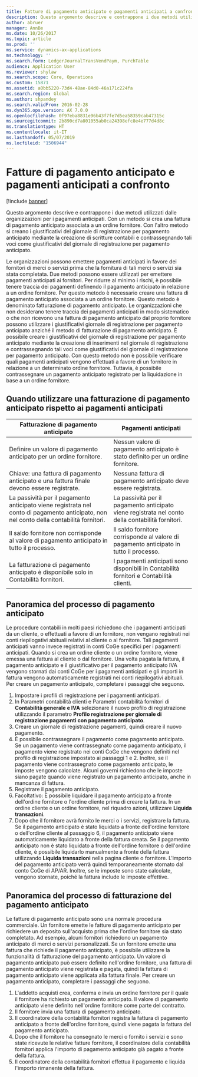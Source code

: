 ```yaml
---
title: Fatture di pagamento anticipato e pagamenti anticipati a confronto
description: Questo argomento descrive e contrappone i due metodi utilizzati dalle organizzazioni per i pagamenti anticipati. Con un metodo si crea una fattura di pagamento anticipato associata a un ordine fornitore. Con l'altro metodo si creano i giustificativi del giornale di registrazione per pagamento anticipato mediante la creazione di scritture contabili e contrassegnando tali voci come giustificativi del giornale di registrazione per pagamento anticipato.
author: abruer
manager: AnnBe
ms.date: 10/26/2017
ms.topic: article
ms.prod: ''
ms.service: dynamics-ax-applications
ms.technology: ''
ms.search.form: LedgerJournalTransVendPaym, PurchTable
audience: Application User
ms.reviewer: shylaw
ms.search.scope: Core, Operations
ms.custom: 15871
ms.assetid: a0bb5220-73d4-48ae-84d0-46a171c224fa
ms.search.region: Global
ms.author: shpandey
ms.search.validFrom: 2016-02-28
ms.dyn365.ops.version: AX 7.0.0
ms.openlocfilehash: 0f97eba8831e96b43f7fe7d5ea58359cab47315c
ms.sourcegitcommit: 2b890cd7a801055ab0ca24398efc8e4e777d4d8c
ms.translationtype: HT
ms.contentlocale: it-IT
ms.lasthandoff: 05/07/2019
ms.locfileid: "1506944"
---
```

# <a name="prepayment-invoices-vs-prepayments"></a>Fatture di pagamento anticipato e pagamenti anticipati a confronto

[!include [banner](../includes/banner.md)]

Questo argomento descrive e contrappone i due metodi utilizzati dalle organizzazioni per i pagamenti anticipati. Con un metodo si crea una fattura di pagamento anticipato associata a un ordine fornitore. Con l'altro metodo si creano i giustificativi del giornale di registrazione per pagamento anticipato mediante la creazione di scritture contabili e contrassegnando tali voci come giustificativi del giornale di registrazione per pagamento anticipato.

Le organizzazioni possono emettere pagamenti anticipati in favore dei fornitori di merci o servizi prima che la fornitura di tali merci o servizi sia stata completata. Due metodi possono essere utilizzati per emettere pagamenti anticipati ai fornitori. Per ridurre al minimo i rischi, è possibile tenere traccia dei pagamenti definendo il pagamento anticipato in relazione a un ordine fornitore. Per questo metodo è necessario creare una fattura di pagamento anticipato associata a un ordine fornitore. Questo metodo è denominato fatturazione di pagamento anticipato. Le organizzazioni che non desiderano tenere traccia dei pagamenti anticipati in modo sistematico o che non ricevono una fattura di pagamento anticipato dal proprio fornitore possono utilizzare i giustificativi giornale di registrazione per pagamento anticipato anziché il metodo di fatturazione di pagamento anticipato. È possibile creare i giustificativi del giornale di registrazione per pagamento anticipato mediante la creazione di inserimenti nel giornale di registrazione e contrassegnando tali voci come giustificativi del giornale di registrazione per pagamento anticipato. Con questo metodo non è possibile verificare quali pagamenti anticipati vengono effettuati a favore di un fornitore in relazione a un determinato ordine fornitore. Tuttavia, è possibile contrassegnare un pagamento anticipato registrato per la liquidazione in base a un ordine fornitore.

## <a name="when-to-use-prepayment-invoicing-vs-prepayments"></a>Quando utilizzare una fatturazione di pagamento anticipato rispetto ai pagamenti anticipati

| Fatturazione di pagamento anticipato                                                                | Pagamenti anticipati                                                              |
|-------------------------------------------------------------------------------------|--------------------------------------------------------------------------|
| Definire un valore di pagamento anticipato per un ordine fornitore.                                    | Nessun valore di pagamento anticipato è stato definito per un ordine fornitore.                    |
| Chiave: una fattura di pagamento anticipato e una fattura finale devono essere registrate.                       | Nessuna fattura di pagamento anticipato deve essere registrata.                                    |
| La passività per il pagamento anticipato viene registrata nel conto di pagamento anticipato, non nel conto della contabilità fornitori. | La passività per il pagamento anticipato viene registrata nel conto della contabilità fornitori.                  |
| Il saldo fornitore non corrisponde al valore di pagamento anticipato in tutto il processo.     | Il saldo fornitore corrisponde al valore di pagamento anticipato in tutto il processo. |
| La fatturazione di pagamento anticipato è disponibile solo in Contabilità fornitori.                         | I pagamenti anticipati sono disponibili in Contabilità fornitori e Contabilità clienti.    |

## <a name="overview-of-the-prepayment-process"></a>Panoramica del processo di pagamento anticipato
Le procedure contabili in molti paesi richiedono che i pagamenti anticipati da un cliente, o effettuati a favore di un fornitore, non vengano registrati nei conti riepilogativi abituali relativi al cliente o al fornitore. Tali pagamenti anticipati vanno invece registrati in conti CoGe specifici per i pagamenti anticipati. Quando si crea un ordine cliente o un ordine fornitore, viene emessa una fattura al cliente o dal fornitore. Una volta pagata la fattura, il pagamento anticipato e il giustificativo per il pagamento anticipato IVA vengono stornati dai conti CoGe per i pagamenti anticipati e gli importi in fattura vengono automaticamente registrati nei conti riepilogativi abituali. Per creare un pagamento anticipato, completare i passaggi che seguono.

1.  Impostare i profili di registrazione per i pagamenti anticipati.
2.  In Parametri contabilità clienti e Parametri contabilità fornitori di **Contabilità generale e IVA** selezionare il nuovo profilo di registrazione utilizzando il parametro **Profilo registrazione per giornale di registrazione pagamenti con pagamento anticipato**.
3.  Creare un giornale di registrazione pagamenti, quindi creare il nuovo pagamento.
4.  È possibile contrassegnare il pagamento come pagamento anticipato. Se un pagamento viene contrassegnato come pagamento anticipato, il pagamento viene registrato nei conti CoGe che vengono definiti nel profilo di registrazione impostato ai passaggi 1 e 2. Inoltre, se il pagamento viene contrassegnato come pagamento anticipato, le imposte vengono calcolate. Alcuni governi richiedono che le imposte siano pagate quando viene registrato un pagamento anticipato, anche in mancanza di fattura.
5.  Registrare il pagamento anticipato.
6.  Facoltativo: È possibile liquidare il pagamento anticipato a fronte dell'ordine fornitore o l'ordine cliente prima di creare la fattura. In un ordine cliente o un ordine fornitore, nel riquadro azioni, utilizzare **Liquida transazioni**.
7.  Dopo che il fornitore avrà fornito le merci o i servizi, registrare la fattura. Se il pagamento anticipato è stato liquidato a fronte dell'ordine fornitore o dell'ordine cliente al passaggio 6, il pagamento anticipato viene automaticamente liquidato a fronte della fattura creata. Se il pagamento anticipato non è stato liquidato a fronte dell'ordine fornitore o dell'ordine cliente, è possibile liquidarlo manualmente a fronte della fattura utilizzando **Liquida transazioni** nella pagina cliente o fornitore. L'importo del pagamento anticipato verrà quindi temporaneamente stornato dal conto CoGe di AP/AR. Inoltre, se le imposte sono state calcolate, vengono stornate, poiché la fattura include le imposte effettive.

## <a name="overview-of-the-prepayment-invoicing-process"></a>Panoramica del processo di fatturazione del pagamento anticipato
Le fatture di pagamento anticipato sono una normale procedura commerciale. Un fornitore emette le fatture di pagamento anticipato per richiedere un deposito sull'acquisto prima che l'ordine fornitore sia stato completato. Ad esempio, alcuni fornitori richiedono un pagamento anticipato di merci o servizi personalizzati. Se un fornitore emette una fattura che richiede il pagamento anticipato, è possibile utilizzare la funzionalità di fatturazione del pagamento anticipato. Un valore di pagamento anticipato può essere definito nell'ordine fornitore, una fattura di pagamento anticipato viene registrata e pagata, quindi la fattura di pagamento anticipato viene applicata alla fattura finale. Per creare un pagamento anticipato, completare i passaggi che seguono.

1.  L'addetto acquisti crea, conferma e invia un ordine fornitore per il quale il fornitore ha richiesto un pagamento anticipato. Il valore di pagamento anticipato viene definito nell'ordine fornitore come parte del contratto.
2.  Il fornitore invia una fattura di pagamento anticipato.
3.  Il coordinatore della contabilità fornitori registra la fattura di pagamento anticipato a fronte dell'ordine fornitore, quindi viene pagata la fattura del pagamento anticipato.
4.  Dopo che il fornitore ha consegnato le merci o fornito i servizi e sono state ricevute le relative fatture fornitore, il coordinatore della contabilità fornitori applica l'importo di pagamento anticipato già pagato a fronte della fattura.
5.  Il coordinatore della contabilità fornitori effettua il pagamento e liquida l'importo rimanente della fattura.




